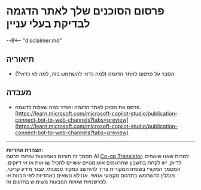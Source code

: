 <!--
CO_OP_TRANSLATOR_METADATA:
{
  "original_hash": "774cce7f425b6d530eedee647cfdbbee",
  "translation_date": "2025-10-17T01:41:46+00:00",
  "source_file": "docs/operative-preview/12-demo-website/README.md",
  "language_code": "he"
}
-->
# פרסום הסוכנים שלך לאתר הדגמה לבדיקת בעלי עניין

--8<-- "disclaimer.md"

## תיאוריה

- הסבר על פרסום לאתר הדגמה (למה כדאי להשתמש בזה, למה לא כדאי?)

## מעבדה

- פרסם את הסוכן לאתר הדגמה והגדר כמה שאלות לדוגמה.  
[https://learn.microsoft.com/microsoft-copilot-studio/publication-connect-bot-to-web-channels?tabs=preview](https://learn.microsoft.com/microsoft-copilot-studio/publication-connect-bot-to-web-channels?tabs=preview)

---

**הצהרת אחריות**:  
מסמך זה תורגם באמצעות שירות תרגום AI [Co-op Translator](https://github.com/Azure/co-op-translator). למרות שאנו שואפים לדיוק, יש לקחת בחשבון שתרגומים אוטומטיים עשויים להכיל שגיאות או אי דיוקים. המסמך המקורי בשפתו המקורית צריך להיחשב כמקור סמכותי. עבור מידע קריטי, מומלץ להשתמש בתרגום מקצועי אנושי. אנו לא נושאים באחריות לאי הבנות או לפרשנויות שגויות הנובעות משימוש בתרגום זה.